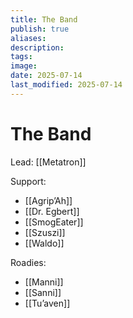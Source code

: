 ```yaml
---
title: The Band
publish: true
aliases: 
description: 
tags: 
image: 
date: 2025-07-14
last_modified: 2025-07-14
---
```

# The Band
Lead: [[Metatron]]

Support:
- [[Agrip’Ah]]
- [[Dr. Egbert]]
- [[SmogEater]]
- [[Szuszi]]
- [[Waldo]]

Roadies:
- [[Manni]]
- [[Sanni]]
- [[Tu’aven]]

